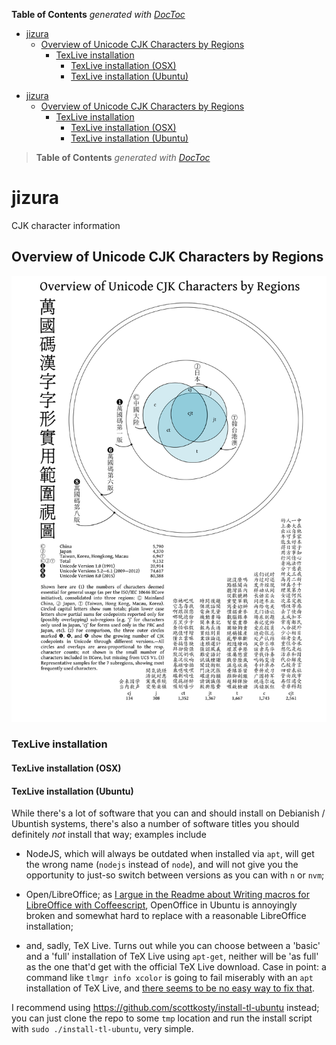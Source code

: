 <!-- START doctoc generated TOC please keep comment here to allow auto update -->
<!-- DON'T EDIT THIS SECTION, INSTEAD RE-RUN doctoc TO UPDATE -->
**Table of Contents**  *generated with [DocToc](https://github.com/thlorenz/doctoc)*

- [jizura](#jizura)
  - [Overview of Unicode CJK Characters by Regions](#overview-of-unicode-cjk-characters-by-regions)
    - [TexLive installation](#texlive-installation)
      - [TexLive installation (OSX)](#texlive-installation-osx)
      - [TexLive installation (Ubuntu)](#texlive-installation-ubuntu)

<!-- END doctoc generated TOC please keep comment here to allow auto update -->



- [jizura](#jizura)
	- [Overview of Unicode CJK Characters by Regions](#overview-of-unicode-cjk-characters-by-regions)
		- [TexLive installation](#texlive-installation)
			- [TexLive installation (OSX)](#texlive-installation-osx)
			- [TexLive installation (Ubuntu)](#texlive-installation-ubuntu)

> **Table of Contents**  *generated with [DocToc](http://doctoc.herokuapp.com/)*


# jizura
CJK character information

## Overview of Unicode CJK Characters by Regions

![](https://github.com/loveencounterflow/jizura/raw/master/texts/unicode-cjk-chrs-by-regions/euler-venn-diagram-cjk-usage-by-region.png)


### TexLive installation

#### TexLive installation (OSX)


#### TexLive installation (Ubuntu)

While there's a lot of software that you can and should install on Debianish /
Ubuntish systems, there's also a number of software titles you should definitely
*not* install that way; examples include

* NodeJS, which will always be outdated when installed via `apt`, will get
  the wrong name (`nodejs` instead of `node`), and will not give you the opportunity
  to just-so switch between versions as you can with `n` or `nvm`;

* Open/LibreOffice; as [I argue in the Readme about Writing macros for LibreOffice with
  Coffeescript](https://github.com/loveencounterflow/coffeelibre#remarks-for-running-aoo-on-ubuntu),
  OpenOffice in Ubuntu is annoyingly broken and somewhat hard to replace with
  a reasonable LibreOffice installation;

* and, sadly, TeX Live. Turns out while you can choose between a 'basic' and a 'full'
  installation of TeX Live using `apt-get`, neither will be 'as full' as the one
  that'd get with the official TeX Live download. Case in point: a command like
  `tlmgr info xcolor` is going to fail miserably with an `apt` installation
  of TeX Live, and [there seems to be no easy way to fix that](http://tex.stackexchange.com/questions/137428/tlmgr-cannot-setup-tlpdb).

I recommend using https://github.com/scottkosty/install-tl-ubuntu instead; you can just clone
the repo to some `tmp` location and run the install script with `sudo ./install-tl-ubuntu`,
very simple.




